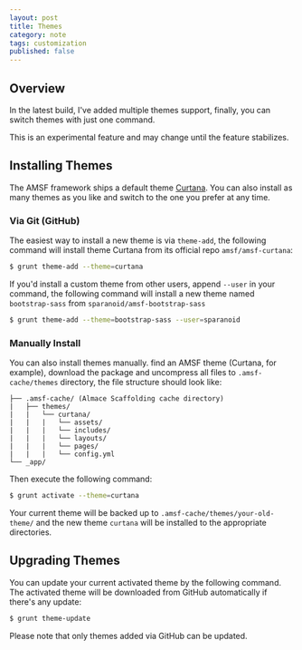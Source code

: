 ```yaml
---
layout: post
title: Themes
category: note
tags: customization
published: false
---
```


## Overview

In the latest build, I've added multiple themes support, finally, you can switch themes with just one command.

<p class="note">This is an experimental feature and may change until the feature stabilizes.</p>

## Installing Themes

The AMSF framework ships a default theme [Curtana](https://github.com/amsf/amsf-curtana). You can also install as many themes as you like and switch to the one you prefer at any time.


### Via Git (GitHub)

The easiest way to install a new theme is via `theme-add`, the following command will install theme Curtana from its official repo `amsf/amsf-curtana`:

```sh
$ grunt theme-add --theme=curtana
```

If you'd install a custom theme from other users, append `--user` in your command, the following command will install a new theme named `bootstrap-sass` from `sparanoid/amsf-bootstrap-sass`

```sh
$ grunt theme-add --theme=bootstrap-sass --user=sparanoid
```

### Manually Install

You can also install themes manually. find an AMSF theme (Curtana, for example), download the package and uncompress all files to `.amsf-cache/themes` directory, the file structure should look like:

```
├── .amsf-cache/ (Almace Scaffolding cache directory)
|   ├── themes/
|   |   └── curtana/
|   |   |   └── assets/
|   |   |   └── includes/
|   |   |   └── layouts/
|   |   |   └── pages/
|   |   |   └── config.yml
└── _app/
```

Then execute the following command:

```sh
$ grunt activate --theme=curtana
```

Your current theme will be backed up to `.amsf-cache/themes/your-old-theme/` and the new theme `curtana` will be installed to the appropriate directories.

## Upgrading Themes

You can update your current activated theme by the following command. The activated theme will be downloaded from GitHub automatically if there's any update:

```sh
$ grunt theme-update
```

Please note that only themes added via GitHub can be updated.
